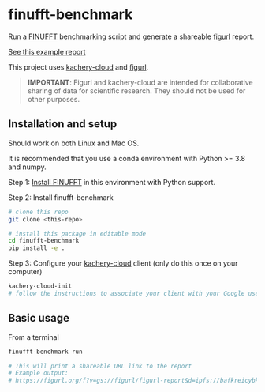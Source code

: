 # finufft-benchmark

Run a [FINUFFT](https://finufft.readthedocs.io/en/latest/) benchmarking script and generate a shareable [figurl](https://github.com/scratchrealm/figurl) report.

[See this example report](https://figurl.org/f?v=gs://figurl/figurl-report&d=ipfs://bafkreicybk7hhraqemizo7msk6qgvqdwsetq4e4wj67dswkopjjji4ddke&label=FINUFFT%20benchmark)

This project uses [kachery-cloud](https://github.com/scratchrealm/kachery-cloud) and [figurl](https://github.com/scratchrealm/figurl2).

> **IMPORTANT**: Figurl and kachery-cloud are intended for collaborative sharing of data for scientific research. They should not be used for other purposes.

## Installation and setup

Should work on both Linux and Mac OS.

It is recommended that you use a conda environment with Python >= 3.8 and numpy.

Step 1: [Install FINUFFT](https://finufft.readthedocs.io/en/latest/install.html) in this environment with Python support.

Step 2: Install finufft-benchmark

```bash
# clone this repo
git clone <this-repo>

# install this package in editable mode
cd finufft-benchmark
pip install -e .
```

Step 3: Configure your [kachery-cloud](https://github.com/scratchrealm/kachery-cloud) client (only do this once on your computer)

```bash
kachery-cloud-init
# follow the instructions to associate your client with your Google user name on kachery-cloud
```

## Basic usage

From a terminal

```bash
finufft-benchmark run

# This will print a shareable URL link to the report
# Example output:
# https://figurl.org/f?v=gs://figurl/figurl-report&d=ipfs://bafkreicybk7hhraqemizo7msk6qgvqdwsetq4e4wj67dswkopjjji4ddke&label=FINUFFT%20benchmark
```
